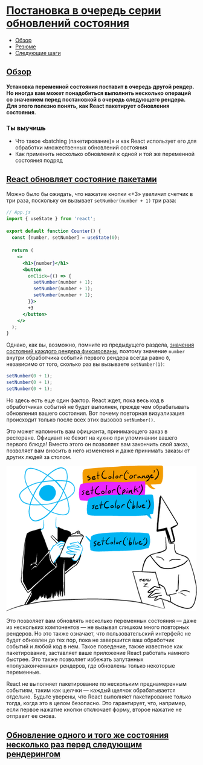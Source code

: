 # [Постановка в очередь серии обновлений состояния](../../index.md)

- [Обзор](#обзор)
- [Резюме](#резюме)
- [Следующие шаги](#следующие-шаги)

## [Обзор](#)

**Установка переменной состояния поставит в очередь другой рендер. Но иногда вам может понадобиться выполнить несколько операций со значением перед постановкой в ​​очередь следующего рендера. Для этого полезно понять, как React пакетирует обновления состояния.**

### Ты выучишь

- Что такое «batching (пакетирование)» и как React использует его для обработки множественных обновлений состояния
- Как применить несколько обновлений к одной и той же переменной состояния подряд

## [React обновляет состояние пакетами](#)

Можно было бы ожидать, что нажатие кнопки «+3» увеличит счетчик в три раза, поскольку он вызывает `setNumber(number + 1)` три раза:

```jsx
// App.js
import { useState } from 'react';

export default function Counter() {
  const [number, setNumber] = useState(0);

  return (
    <>
      <h1>{number}</h1>
      <button
        onClick={() => {
          setNumber(number + 1);
          setNumber(number + 1);
          setNumber(number + 1);
        }}>
        +3
      </button>
    </>
  );
}
```

Однако, как вы, возможно, помните из предыдущего раздела, [значения состояний каждого рендера фиксированы](https://react.dev/learn/state-as-a-snapshot#rendering-takes-a-snapshot-in-time), поэтому значение `number` внутри обработчика событий первого рендера всегда равно `0`, независимо от того, сколько раз вы вызываете `setNumber(1)`:

```jsx
setNumber(0 + 1);
setNumber(0 + 1);
setNumber(0 + 1);
```

Но здесь есть еще один фактор. React ждет, пока весь код в обработчиках событий не будет выполнен, прежде чем обрабатывать обновления вашего состояния. Вот почему повторная визуализация происходит только после всех этих вызовов `setNumber()`.

Это может напомнить вам официанта, принимающего заказ в ресторане. Официант не бежит на кухню при упоминании вашего первого блюда! Вместо этого он позволяет вам закончить свой заказ, позволяет вам вносить в него изменения и даже принимать заказы от других людей за столом.

![image](<../../images/2.5.1. Queueing a Series of State Updates.png>)

Это позволяет вам обновлять несколько переменных состояния — даже из нескольких компонентов — не вызывая слишком много повторных рендеров. Но это также означает, что пользовательский интерфейс не будет обновлен до тех пор, пока не завершится ваш обработчик событий и любой код в нем. Такое поведение, также известное как пакетирование, заставляет ваше приложение React работать намного быстрее. Это также позволяет избежать запутанных «полузаконченных» рендеров, где обновлены только некоторые переменные.

React не выполняет пакетирование по нескольким преднамеренным событиям, таким как щелчки — каждый щелчок обрабатывается отдельно. Будьте уверены, что React выполняет пакетирование только тогда, когда это в целом безопасно. Это гарантирует, что, например, если первое нажатие кнопки отключает форму, второе нажатие не отправит ее снова.

## [Обновление одного и того же состояния несколько раз перед следующим рендерингом](#)
